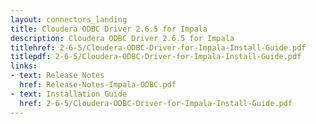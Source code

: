 ```yaml
---
layout: connectors_landing
title: Cloudera ODBC Driver 2.6.5 for Impala
description: Cloudera ODBC Driver 2.6.5 for Impala
titlehref: 2-6-5/Cloudera-ODBC-Driver-for-Impala-Install-Guide.pdf
titlepdf: 2-6-5/Cloudera-ODBC-Driver-for-Impala-Install-Guide.pdf
links:
- text: Release Notes
  href: Release-Notes-Impala-ODBC.pdf
- text: Installation Guide
  href: 2-6-5/Cloudera-ODBC-Driver-for-Impala-Install-Guide.pdf
---
```


